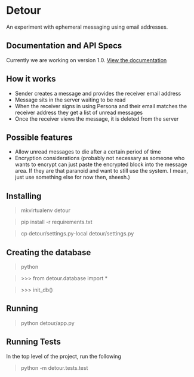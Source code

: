 # Detour

An experiment with ephemeral messaging using email addresses.

## Documentation and API Specs

Currently we are working on version 1.0. [View the documentation](https://github.com/ednapiranha/detour/tree/flask/docs)

## How it works

* Sender creates a message and provides the receiver email address
* Message sits in the server waiting to be read
* When the receiver signs in using Persona and their email matches the receiver address they get a list of unread messages
* Once the receiver views the message, it is deleted from the server

## Possible features

* Allow unread messages to die after a certain period of time
* Encryption considerations (probably not necessary as someone who wants to encrypt can just paste the encrypted block into the message area. If they are that paranoid and want to still use the system. I mean, just use something else for now then, sheesh.)

## Installing

> mkvirtualenv detour

> pip install -r requirements.txt

> cp detour/settings.py-local detour/settings.py

## Creating the database

> python

> \>>> from detour.database import *

> \>>> init_db()

## Running

> python detour/app.py

## Running Tests

In the top level of the project, run the following

> python -m detour.tests.test
